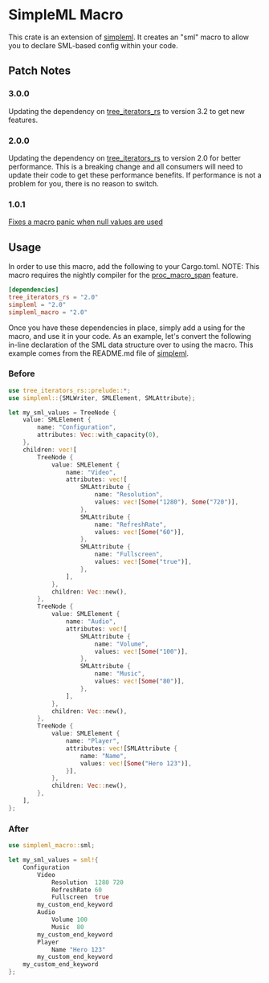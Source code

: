 # SimpleML Macro

This crate is an extension of [simpleml](https://crates.io/crates/simpleml). It
creates an "sml" macro to allow you to declare SML-based config within your
code.

## Patch Notes

### 3.0.0

Updating the dependency on
[tree_iterators_rs](https://crates.io/crates/tree_iterators_rs) to version 3.2
to get new features.

### 2.0.0

Updating the dependency on
[tree_iterators_rs](https://crates.io/crates/tree_iterators_rs) to version 2.0
for better performance. This is a breaking change and all consumers will need to
update their code to get these performance benefits. If performance is not a
problem for you, there is no reason to switch.

### 1.0.1

[Fixes a macro panic when null values are used](https://github.com/mr-adult/SimpleML/issues/1)

## Usage

In order to use this macro, add the following to your Cargo.toml. NOTE: This
macro requires the nightly compiler for the
[proc_macro_span](https://github.com/rust-lang/rust/issues/54725) feature.

```toml
[dependencies]
tree_iterators_rs = "2.0"
simpleml = "2.0"
simpleml_macro = "2.0"
```

Once you have these dependencies in place, simply add a using for the macro, and
use it in your code. As an example, let's convert the following in-line
declaration of the SML data structure over to using the macro. This example
comes from the README.md file of [simpleml](https://crates.io/crates/simpleml).

### Before

```rust
use tree_iterators_rs::prelude::*;
use simpleml::{SMLWriter, SMLElement, SMLAttribute};

let my_sml_values = TreeNode {
    value: SMLElement {
        name: "Configuration",
        attributes: Vec::with_capacity(0),
    },
    children: vec![
        TreeNode {
            value: SMLElement {
                name: "Video",
                attributes: vec![
                    SMLAttribute {
                        name: "Resolution",
                        values: vec![Some("1280"), Some("720")],
                    },
                    SMLAttribute {
                        name: "RefreshRate",
                        values: vec![Some("60")],
                    },
                    SMLAttribute {
                        name: "Fullscreen",
                        values: vec![Some("true")],
                    },
                ],
            },
            children: Vec::new(),
        },
        TreeNode {
            value: SMLElement {
                name: "Audio",
                attributes: vec![
                    SMLAttribute {
                        name: "Volume",
                        values: vec![Some("100")],
                    },
                    SMLAttribute {
                        name: "Music",
                        values: vec![Some("80")],
                    },
                ],
            },
            children: Vec::new(),
        },
        TreeNode {
            value: SMLElement {
                name: "Player",
                attributes: vec![SMLAttribute {
                    name: "Name",
                    values: vec![Some("Hero 123")],
                }],
            },
            children: Vec::new(),
        },
    ],
};
```

### After

```rust
use simpleml_macro::sml;

let my_sml_values = sml!{
    Configuration
        Video
            Resolution  1280 720
            RefreshRate 60
            Fullscreen  true
        my_custom_end_keyword
        Audio
            Volume 100
            Music  80
        my_custom_end_keyword
        Player
            Name "Hero 123"
        my_custom_end_keyword
    my_custom_end_keyword
};
```
